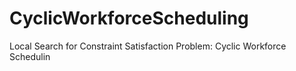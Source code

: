 # CyclicWorkforceScheduling
Local Search for Constraint Satisfaction Problem: Cyclic  Workforce Schedulin
